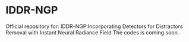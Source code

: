 # IDDR-NGP
Official repository for: IDDR-NGP:Incorporating Detectors for Distractors Removal with Instant Neural Radiance Field
The codes is coming soon.
